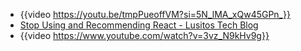 - {{video https://youtu.be/tmpPueoffVM?si=5N_lMA_xQw45GPn_}}
- [Stop Using and Recommending React - Lusitos Tech Blog](https://blog.lusito.info/stop-using-and-recommending-react.html)
- {{video https://www.youtube.com/watch?v=3vz_N9kHv9g}}